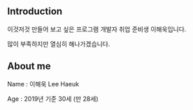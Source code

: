 ## Introduction
이것저것 만들어 보고 싶은 프로그램 개발자 취업 준비생 이해욱입니다.

많이 부족하지만 열심히 해나가겠습니다.

## About me
Name : 이해욱 Lee Haeuk

Age : 2019년 기준 30세 (만 28세)


